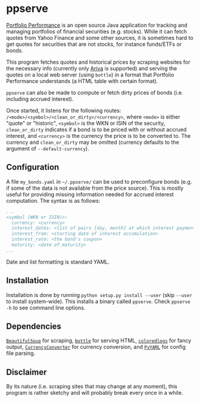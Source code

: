 # ppserve

[Portfolio Performance](https://www.portfolio-performance.info/portfolio/) is an open source Java application for tracking and managing portfolios of financial securities (e.g. stocks).
While it can fetch quotes from Yahoo Finance and some other sources, it is sometimes hard to get quotes for securities that are not stocks, for instance funds/ETFs or bonds.

This program fetches quotes and historical prices by scraping websites for the necessary info (currently only [Ariva](https://www.ariva.de/) is supported) and serving the quotes on a local web server (using `bottle`) in a format that Portfolio Performance understands (a HTML table with certain format).

`ppserve` can also be made to compute or fetch dirty prices of bonds (i.e. including accrued interest).

Once started, it listens for the following routes: `/<mode>/<symbol>/<clean_or_dirty>/<currency>`, where `<mode>` is either "quote" or "historic", `<symbol>` is the WKN or ISIN of the security, `clean_or_dirty` indicates if a bond is to be priced with or without accrued interest, and `<currency>` is the currency the price is to be converted to.
The currency and `clean_or_dirty` may be omitted (currency defaults to the argument of `--default-currency`).

## Configuration

A file `my_bonds.yaml` in `~/.ppserve/` can be used to preconfigure bonds (e.g. if some of the data is not available from the price source).
This is mostly useful for providing missing information needed for accrued interest computation.
The syntax is as follows:

```yaml
...
<symbol (WKN or ISIN)>:
  currency: <currency>
  interest_dates: <list of pairs [day, month] at which interest payments are made>
  interest_from: <starting date of interest accumulation>
  interest_rate: <the bond's coupon>
  maturity: <date of maturity>
...
```
Date and list formatting is standard YAML.

## Installation

Installation is done by running `python setup.py install --user` (skip `--user` to install system-wide).
This installs a binary called `ppserve`.
Check `ppserve -h` to see command line options.

## Dependencies

[`BeautifulSoup`](https://www.crummy.com/software/BeautifulSoup/) for scraping, [`bottle`](http://bottlepy.org/docs/dev/) for serving HTML, [`coloredlogs`](https://pypi.org/project/coloredlogs/) for fancy output, [`CurrencyConverter`](https://pypi.org/project/CurrencyConverter/) for currency conversion, and [`PyYAML`](https://pyyaml.org/) for config file parsing.

## Disclaimer

By its nature (i.e. scraping sites that may change at any moment), this program is rather sketchy and will probably break every once in a while.
